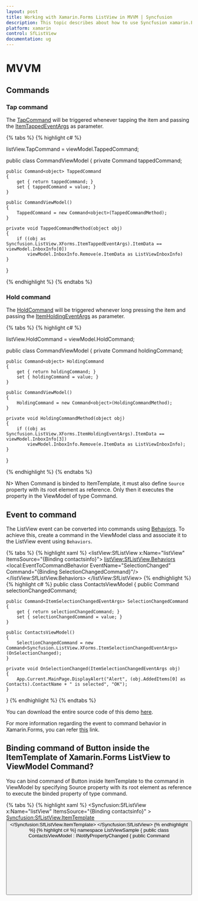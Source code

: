```yaml
---
layout: post
title: Working with Xamarin.Forms ListView in MVVM | Syncfusion
description: This topic describes about how to use Syncfusion xamarin.Forms ListView with commands, prism, event to command behaavior and different cases of MVVM.
platform: xamarin
control: SfListView
documentation: ug
---
```


# MVVM

## Commands

### Tap command

The [TapCommand](https://help.syncfusion.com/cr/cref_files/xamarin/Syncfusion.SfListView.XForms~Syncfusion.ListView.XForms.SfListView~TapCommand.html) will be triggered whenever tapping the item and passing the [ItemTappedEventArgs](https://help.syncfusion.com/cr/cref_files/xamarin/Syncfusion.SfListView.XForms~Syncfusion.ListView.XForms.ItemTappedEventArgs.html) as parameter.

{% tabs %}
{% highlight c# %}

listView.TapCommand = viewModel.TappedCommand;

public class CommandViewModel
{
    private Command<Object> tappedCommand;

    public Command<object> TappedCommand
    {
        get { return tappedCommand; }
        set { tappedCommand = value; }
    }

    public CommandViewModel()
    {            
        TappedCommand = new Command<object>(TappedCommandMethod);
    }

    private void TappedCommandMethod(object obj)
    {
        if ((obj as Syncfusion.ListView.XForms.ItemTappedEventArgs).ItemData == viewModel.InboxInfo[0])
            viewModel.InboxInfo.Remove(e.ItemData as ListViewInboxInfo)
    }   
}

{% endhighlight %}
{% endtabs %}

### Hold command

The [HoldCommand](https://help.syncfusion.com/cr/cref_files/xamarin/Syncfusion.SfListView.XForms~Syncfusion.ListView.XForms.SfListView~HoldCommand.html) will be triggered whenever long pressing the item and passing the [ItemHoldingEventArgs](https://help.syncfusion.com/cr/cref_files/xamarin/Syncfusion.SfListView.XForms~Syncfusion.ListView.XForms.ItemHoldingEventArgs.html) as parameter.
 
{% tabs %}
{% highlight c# %}

listView.HoldCommand = viewModel.HoldCommand;

public class CommandViewModel
{
    private Command<Object> holdingCommand;

    public Command<object> HoldingCommand
    {
        get { return holdingCommand; }
        set { holdingCommand = value; }
    }

    public CommandViewModel()
    {
        HoldingCommand = new Command<object>(HoldingCommandMethod);
    }

    private void HoldingCommandMethod(object obj)
    {
        if ((obj as Syncfusion.ListView.XForms.ItemHoldingEventArgs).ItemData == viewModel.InboxInfo[3])
            viewModel.InboxInfo.Remove(e.ItemData as ListViewInboxInfo);
    }
}

{% endhighlight %}
{% endtabs %}

N> When Command is binded to ItemTemplate, it must also define `Source` property with its root element as reference. Only then it executes the property in the ViewModel of type Command.

## Event to command

The ListView event can be converted into commands using [Behaviors](https://developer.xamarin.com/guides/xamarin-forms/behaviors/). To achieve this, create a command in the ViewModel class and associate it to the ListView event using `Behaviors`.

{% tabs %}
{% highlight xaml %}
<listView:SfListView x:Name="listView" ItemsSource="{Binding contactsinfo}">
    <listView:SfListView.Behaviors>
        <local:EventToCommandBehavior EventName="SelectionChanged" Command="{Binding SelectionChangedCommand}"/>
    </listView:SfListView.Behaviors>
</listView:SfListView>
{% endhighlight %}
{% highlight c# %}
public class ContactsViewModel
{
    public Command<ItemSelectionChangedEventArgs> selectionChangedCommand;

    public Command<ItemSelectionChangedEventArgs> SelectionChangedCommand
    {
        get { return selectionChangedCommand; }
        set { selectionChangedCommand = value; }
    }

    public ContactsViewModel()
    {
        SelectionChangedCommand = new Command<Syncfusion.ListView.XForms.ItemSelectionChangedEventArgs>(OnSelectionChanged);
    }

    private void OnSelectionChanged(ItemSelectionChangedEventArgs obj)
    {
        App.Current.MainPage.DisplayAlert("Alert", (obj.AddedItems[0] as Contacts).ContactName + " is selected", "OK");
    }
}
{% endhighlight %}
{% endtabs %}

You can download the entire source code of this demo [here](http://www.syncfusion.com/downloads/support/directtrac/general/ze/EventToCommand-343190546).

For more information regarding the event to command behavior in Xamarin.Forms, you can refer [this](https://developer.xamarin.com/samples/xamarin-forms/Behaviors/EventToCommandBehavior/) link.

## Binding command of Button inside the ItemTemplate of Xamarin.Forms ListView to ViewModel Command?

You can bind command of Button inside ItemTemplate to the command in ViewModel by specifying Source property with its root element as reference to execute the binded property of type command.

{% tabs %}
{% highlight xaml %}
<Syncfusion:SfListView x:Name="listView" ItemsSource="{Binding contactsinfo}" >
    <Syncfusion:SfListView.ItemTemplate>
        <DataTemplate>
            <ViewCell>
                <Grid >
                    <Button Text="Delete" Command="{Binding Path=BindingContext.DeleteCommand, Source={x:Reference listView}}" CommandParameter="{x:Reference listView}"/>
                </Grid>
            </ViewCell>
        </DataTemplate>
    </Syncfusion:SfListView.ItemTemplate>
</Syncfusion:SfListView>
{% endhighlight %}
{% highlight c# %}
namespace ListViewSample 
{
    public class ContactsViewModel : INotifyPropertyChanged
    {
        public Command<object> DeleteCommand { get; set; }
         
        public ContactsViewModel()
        {
            DeleteCommand = new Command<object>(OnTapped);
        }

        private void OnTapped(object obj)
        {
            var contact = obj as Contacts;
            contactsInfo.Remove(contact);
            App.Current.MainPage.DisplayAlert("Message","Item Deleted :" +contact.ContactName,"Ok");
        }
    }
}        
{% endhighlight %}
{% endtabs %}

You can download the sample from GitHub [here](https://github.com/SyncfusionExamples/How-bind-a-Command-of-Button-inside-the-ItemTemplate-of-Xamarin.Forms-ListView-to-ViewModel-Command).

## ListView with Prism Framework

The SfListView allows the user to work with prism for MVVM Framework. Steps to be followed:

1. Replace your application to prism application in App.xaml file.
2. Inherit App.xaml.cs from prism application instead of your application.
3. Create a prism namespace library reference in xaml file of the ContentPage.
4. Connect view and view model instead of binding context by registering them.

{% tabs %}
{% highlight c# %}
public partial class App : PrismApplication
{
    public App(IPlatformInitializer initializer = null) : base(initializer) { }

    protected override void OnInitialized()
    {
        InitializeComponent();

    }

    protected override void RegisterTypes()
    {
        Container.RegisterTypeForNavigation<MainPage, MainPageViewModel>();
    }
}

{% endhighlight %}
{% endtabs %}

{% tabs %}
{% highlight xaml %}
<?xml version="1.0" encoding="utf-8" ?>
<prism:PrismApplication xmlns="http://xamarin.com/schemas/2014/forms"
                        xmlns:x="http://schemas.microsoft.com/winfx/2009/xaml"
                        xmlns:prism="clr-namespace:Prism.Unity;assembly=Prism.Unity.Forms"
                        x:Class="ListViewPrism.App">
</prism:PrismApplication>

{% endhighlight %}
{% endtabs %}

{% tabs %}
{% highlight xaml %}
<ContentPage xmlns="http://xamarin.com/schemas/2014/forms"
             xmlns:x="http://schemas.microsoft.com/winfx/2009/xaml"
             xmlns:prism="clr-namespace:Prism.Mvvm;assembly=Prism.Forms"
             xmlns:local="clr-namespace:ListViewPrism;assembly=ListViewPrism"
             xmlns:syncfusion="clr-namespace:Syncfusion.ListView.XForms;assembly=Syncfusion.SfListView.XForms"
             x:Class="ListViewPrism.Views.MainPage"
             Title="MainPage">
    <StackLayout HorizontalOptions="FillAndExpand" VerticalOptions="FillAndExpand">
        <syncfusion:SfListView x:Name="listView" ItemSize="70" ItemSpacing="0,0,5,0"
                             AutoFitMode="Height"
                             ItemsSource="{Binding ContactsInfo}" IsStickyHeader="True" 
                             AllowSwiping="True" IsStickyGroupHeader="True" GroupHeaderSize="50">
        </syncfusion:SfListView>
    </StackLayout>
</ContentPage>    
{% endhighlight %}
{% endtabs %}

For more details, refer to [https://xamgirl.com/prism-in-xamarin-forms-step-by-step-part-1](https://xamgirl.com/prism-in-xamarin-forms-step-by-step-part-1).

You can download the entire source code of this demo [here](http://www.syncfusion.com/downloads/support/directtrac/general/ze/ListViewWithprism-154406465).

## Binding properties in MVVM pattern

### Binding ItemsSource

ListView support to bind the [ItemsSource](https://help.syncfusion.com/cr/cref_files/xamarin/Syncfusion.SfListView.XForms~Syncfusion.ListView.XForms.SfListView~ItemsSource.html) property to populate the list view items from view model.

{% tabs %}
{% highlight xaml %}
<?xml version="1.0" encoding="utf-8" ?>
<ContentPage xmlns="http://xamarin.com/schemas/2014/forms"
             xmlns:x="http://schemas.microsoft.com/winfx/2009/xaml"
             xmlns:local="clr-namespace:MVVM"
             xmlns:syncfusion="clr-namespace:Syncfusion.ListView.XForms;assembly=Syncfusion.SfListView.XForms"
             x:Class="MVVM.MainPage">
    <ContentPage.BindingContext>
        <local:BookInfoRepository/>
    </ContentPage.BindingContext>
</ContentPage>
<syncfusion:SfListView x:Name="listView" ItemsSource="{Binding BookInfoCollection}"/>
{% endhighlight %}
{% highlight c# %}
listView.SetBinding(SfListView.ItemsSourceProperty, new Binding("BookInfoCollection", BindingMode.OneWay));
{% endhighlight %}
{% endtabs %}


{% tabs %}
{% highlight c# %}
//ViewModel.cs
public class BookInfoRepository : INotifyPropertyChanged
{
    private ObservableCollection<BookInfo> bookInfoCollection;
    public event PropertyChangedEventHandler PropertyChanged;

    public ObservableCollection<BookInfo> BookInfoCollection
    {
        get { return bookInfoCollection; }
        set 
             { 
                 this.bookInfoCollection = value;
         this.OnPropertyChanged("BookInfoCollection");
              }
    }

    public void OnPropertyChanged(string name)
    {
        if (this.PropertyChanged != null)
            this.PropertyChanged(this, new PropertyChangedEventArgs(name));
    }

    public BookInfoRepository()
    {
        GenerateNewBookInfo();
    }

    private void GenerateNewBookInfo()
    {
        BookInfoCollection = new ObservableCollection<BookInfo>();
        BookInfoCollection.Add(new BookInfo() { BookName = "Machine Learning Using C#", BookDescription = "You’ll learn several different approaches to applying machine learning"});
        BookInfoCollection.Add(new BookInfo() { BookName = "Object-Oriented Programming in C#", BookDescription = "Object-oriented programming is the de facto programming paradigm"});
        BookInfoCollection.Add(new BookInfo() { BookName = "C# Code Contracts", BookDescription = "Code Contracts provide a way to convey code assumptions"});
    }
}
{% endhighlight %}
{% endtabs %}

### Binding SelectedItem

ListView support to select the items through binding the [SelectedItem](https://help.syncfusion.com/cr/cref_files/xamarin/Syncfusion.SfListView.XForms~Syncfusion.ListView.XForms.SfListView~SelectedItem.html) property from view model by implementing the `INotifyPropertyChanged` interface that gives the call back notification to UI.

{% tabs %}
{% highlight xaml %}
<syncfusion:SfListView x:Name="listView" 
                       SelectedItem="{Binding SelectedItem}"
                       ItemsSource="{Binding BookInfoCollection}"/>
{% endhighlight %}
{% highlight c# %}
listView.SetBinding(SfListView.SelectedItemProperty, new Binding("SelectedItem", BindingMode.TwoWay));
{% endhighlight %}
{% endtabs %}

{% tabs %}
{% highlight c# %}
//ViewModel.cs
public class BookInfoRepository : INotifyPropertyChanged
{
    private object selectedItem;
    public object SelectedItem
    {
        get { return this.selectedItem; }
        set
        {
            this.selectedItem = value;
            this.OnPropertyChanged("SelectedItem");
        }
    }
    public BookInfoRepository()
    {
        SelectedItem = BookInfoCollection[2];
    }
}
{% endhighlight %}
{% endtabs %}

You can download the entire sample [here](http://www.syncfusion.com/downloads/support/directtrac/general/ze/MVVMSelectedItem315636739).

### Binding SelectedItems

ListView support to select multiple items through binding the [SelectedItems](https://help.syncfusion.com/cr/cref_files/xamarin/Syncfusion.SfListView.XForms~Syncfusion.ListView.XForms.SfListView~SelectedItems.html) property from view model with ObservableCollection<object> type. Set the [SelectionMode](https://help.syncfusion.com/cr/cref_files/xamarin/Syncfusion.SfListView.XForms~Syncfusion.ListView.XForms.SfListView~SelectionMode.html) property as `Multiple`.

{% tabs %}
{% highlight xaml %}
<syncfusion:SfListView x:Name="listView"
                        SelectionMode="Multiple"
                        SelectedItems="{Binding SelectedItems}"
                        ItemsSource="{Binding BookInfoCollection}"/>
{% endhighlight %}
{% highlight c# %}
listView.SelectionMode = SelectionMode.Multiple;
listView.SetBinding(SfListView.SelectedItemsProperty, new Binding("SelectedItems", BindingMode.TwoWay));
{% endhighlight %}
{% endtabs %}

{% tabs %}
{% highlight c# %}
//ViewModel.cs
public class BookInfoRepository : INotifyPropertyChanged
{
    public event PropertyChangedEventHandler PropertyChanged;
    private ObservableCollection<object> selectedItems;

    public ObservableCollection<object> SelectedItems
    {
        get { return this.selectedItems; }
        set
        {
            this.selectedItems = value;
            this.OnPropertyChanged("SelectedItems");
        }
    }

    public void OnPropertyChanged(string name)
    {
        if (this.PropertyChanged != null)
            this.PropertyChanged(this, new PropertyChangedEventArgs(name));
    }

    public BookInfoRepository()
    {
        SelectedItems = new ObservableCollection<object>();
        SelectedItems.Add(BookInfoCollection[1]);
        SelectedItems.Add(BookInfoCollection[2]);
    }
}
{% endhighlight %}
{% endtabs %}

You can download the entire sample [here](http://www.syncfusion.com/downloads/support/directtrac/general/ze/MVVMSelectedItems739377311).

### Binding SelectionChanged event

In ListView, the [SelectionChanged](https://help.syncfusion.com/cr/cref_files/xamarin/Syncfusion.SfListView.XForms~Syncfusion.ListView.XForms.SfListView~SelectionChanged_EV.html) event is raised once the selection process has been completed. MVVM for the `SelectionChanged` event can be achieved by binding through the event to command converter. 

Refer [event to command](https://www.syncfusion.com/kb/7523/how-to-turn-events-into-commands-with-behaviors-in-sflistview) knowledge base to create the command for event using behavior.

{% tabs %}
{% highlight xaml %}
<syncfusion:SfListView x:Name="listView" 
                       ItemsSource="{Binding BookInfoCollection}">
    <syncfusion:SfListView.Behaviors>
        <local:EventToCommandBehavior EventName="SelectionChanged" Command="{Binding SelectedItem}" 
                                          Converter="{StaticResource EventArgs}"/>
    </syncfusion:SfListView.Behaviors>
</syncfusion:SfListView>
{% endhighlight %}
{% endtabs %}

{% tabs %}
{% highlight c# %}
//ViewModel.cs
public class BookInfoRepository : INotifyPropertyChanged
{
    private Command<ItemSelectionChangedEventArgs> selectedItem

    public Command<ItemSelectionChangedEventArgs> SelectedItem
    {
        get { return this.selectedItem; }
        set
        {
            this.selectedItem = value;
            this.OnPropertyChanged("SelectedItem");
        }
    }

    public BookInfoRepository()
    {
        selectedItem = new Command<ItemSelectionChangedEventArgs>(OnSelectionChanged);
    }

    ///<summary>
    ///Remove the selected item
    ///</summary>
    public void OnSelectionChanged(ItemSelectionChangedEventArgs obj)
    {
        var eventArgs = obj as ItemSelectionChangedEventArgs;
        var item= eventArgs.AddedItems[0];
        this.bookInfoCollection.Remove(this.BookInfoCollection.FirstOrDefault(x => x == item));
    }
}
{% endhighlight %}
{% endtabs %}

You can download the entire sample [here](http://www.syncfusion.com/downloads/support/directtrac/general/ze/MVVMSelectionChanged598843483).

### Binding SelectionChanging event

In ListView, the [SelectionChanging](https://help.syncfusion.com/cr/cref_files/xamarin/Syncfusion.SfListView.XForms~Syncfusion.ListView.XForms.SfListView~SelectionChanging_EV.html) event will be raised when selecting an item at the execution time. MVVM for the `SelectionChanging` event can be achieved by binding through the event to command converter.

Refer [event to command](https://www.syncfusion.com/kb/7523/how-to-turn-events-into-commands-with-behaviors-in-sflistview) knowledge base to create the command for event using behavior.

{% tabs %}
{% highlight xaml %}
<syncfusion:SfListView x:Name="listView" 
                       ItemsSource="{Binding BookInfoCollection}">
    <syncfusion:SfListView.Behaviors>
        <local:EventToCommandBehavior EventName="SelectionChanging" Command="{Binding SelectedItem}" 
                                          Converter="{StaticResource EventArgs}"/>
    </syncfusion:SfListView.Behaviors>
</syncfusion:SfListView>
{% endhighlight %}
{% endtabs %}

{% tabs %}
{% highlight c# %}
//ViewModel.cs
public class BookInfoRepository : INotifyPropertyChanged
{
    private Command<ItemSelectionChangingEventArgs> selectedItem

    public Command<ItemSelectionChangingEventArgs> SelectedItem
    {
        get { return this.selectedItem; }
        set
        {
            this.selectedItem = value;
            this.OnPropertyChanged("SelectedItem");
        }
    }

    public BookInfoRepository()
    {
        selectedItem = new Command<ItemSelectionChangingEventArgs>(OnSelectionChanging);
    }

    ///<summary>
    ///To disable the selection for particular item
    ///</summary>
    public void OnSelectionChanging(ItemSelectionChangingEventArgs obj)
    {
        var eventArgs = obj as ItemSelectionChangingEventArgs;
        if (eventArgs.AddedItems.Count > 0 && eventArgs.AddedItems[0] == this.BookInfoCollection[0])
            eventArgs.Cancel = true;
    }
}
{% endhighlight %}
{% endtabs %}

You can download the entire sample [here](http://www.syncfusion.com/downloads/support/directtrac/general/ze/MVVMSelectionChanging964295010).

N> Similarly, you can bind the [ItemTapped](https://help.syncfusion.com/cr/cref_files/xamarin/Syncfusion.SfListView.XForms~Syncfusion.ListView.XForms.SfListView~ItemTapped_EV.html), [ItemDoubleTapped](https://help.syncfusion.com/cr/cref_files/xamarin/Syncfusion.SfListView.XForms~Syncfusion.ListView.XForms.SfListView~ItemDoubleTapped_EV.html), and [ItemHolding](https://help.syncfusion.com/cr/cref_files/xamarin/Syncfusion.SfListView.XForms~Syncfusion.ListView.XForms.SfListView~ItemHolding_EV.html) event.

### Handling ItemTapped action

ListView supports binding the [TapCommand](https://help.syncfusion.com/cr/cref_files/xamarin/Syncfusion.SfListView.XForms~Syncfusion.ListView.XForms.SfListView~TapCommand.html) property with the item taped action from view model, where you can write navigation or any other action code in the execution. When defining the command, [ItemTappedEventArgs](https://help.syncfusion.com/cr/cref_files/xamarin/Syncfusion.SfListView.XForms~Syncfusion.ListView.XForms.ItemTappedEventArgs.html) will be passed as command parameter which has item information in execution. 

You can define the command parameter for `TapCommand` using [TappedCommandParameter](https://help.syncfusion.com/cr/cref_files/xamarin/Syncfusion.SfListView.XForms~Syncfusion.ListView.XForms.SfListView~TapCommandParameter.html), where you can get the element reference passed in view model.

{% tabs %}
{% highlight xaml %}
<syncfusion:SfListView x:Name="listView" 
                    TapCommand="{Binding TapCommand}"
                    ItemsSource="{Binding BookInfoCollection}"/>
{% endhighlight %}
{% highlight c# %}
listView.SetBinding(SfListView.TapCommandProperty, new Binding("TapCommand", BindingMode.OneWay));
{% endhighlight %}
{% endtabs %}

{% tabs %}
{% highlight c# %}
//ViewModel.cs
public class BookInfoRepository : INotifyPropertyChanged
{
    private Command tapCommand;

    public Command TapCommand
    {
        get { return tapCommand; }
        protected set { tapCommand = value; }
    }

    public BookInfoRepository()
    {
        tapCommand = new Command(OnItemTapped);
    }

    ///<summary>
    ///To display tapped item content
    ///</summary>
    public void OnItemTapped(object obj)
    {
        var eventArgs = obj as Syncfusion.ListView.XForms.ItemTappedEventArgs;
        var bookName = (eventArgs.ItemData as BookInfo).BookName;
        var bookDescription = (eventArgs.ItemData as BookInfo).BookDescription;
        var display = Application.Current.MainPage.DisplayAlert(bookName, "Description:" + bookDescription, "Ok");
    }
}
{% endhighlight %}
{% endtabs %}

You can download the entire sample [here](http://www.syncfusion.com/downloads/support/directtrac/general/ze/MVVMTapCommand1058162896).

### Handling ItemHolding action

ListView supports binding the [HoldCommand](https://help.syncfusion.com/cr/cref_files/xamarin/Syncfusion.SfListView.XForms~Syncfusion.ListView.XForms.SfListView~HoldCommand.html) property with the item holding action from view model, where you can write navigation or any other action code in the execution. When defining the command, [ItemHoldingEventArgs](https://help.syncfusion.com/cr/cref_files/xamarin/Syncfusion.SfListView.XForms~Syncfusion.ListView.XForms.ItemHoldingEventArgs.html) will be passed as command parameter which has item information in execution. 

You can define the command parameter for the `HoldCommand` using [HoldCommandParameter](https://help.syncfusion.com/cr/cref_files/xamarin/Syncfusion.SfListView.XForms~Syncfusion.ListView.XForms.SfListView~HoldCommandParameter.html), where you can get the element reference passed in view model.

{% tabs %}
{% highlight xaml %}
<syncfusion:SfListView x:Name="listView"                     
                       HoldCommand="{Binding HoldCommand}"
                       ItemsSource="{Binding BookInfoCollection}"/>
{% endhighlight %}
{% highlight c# %}
listView.SetBinding(SfListView.HoldCommandProperty, new Binding("HoldCommand", BindingMode.OneWay));
{% endhighlight %}
{% endtabs %}

{% tabs %}
{% highlight c# %}
//ViewModel.cs
public class BookInfoRepository : INotifyPropertyChanged
{
    private Command holdCommand;

    public Command HoldCommand
    {
        get { return holdCommand; }
        protected set { holdCommand = value; }
    }

    public BookInfoRepository()
    {
        holdCommand = new Command(OnHold);
    }

    ///<summary>
    /// Displays the item holding content
    ///</summary>
    public void OnHold(object obj)
    {
        var eventArgs = obj as Syncfusion.ListView.XForms.ItemHoldingEventArgs;           
        Application.Current.MainPage.DisplayAlert("Type Of Item :" + eventArgs.ItemType, "Item Tapped Position : + " +eventArgs.Position , "Ok");
    }
}
{% endhighlight %}
{% endtabs %}

You can download the entire sample [here](http://www.syncfusion.com/downloads/support/directtrac/general/ze/MVVMHoldCommand57192241).

### Binding button command

The contents loaded in the [ItemTemplate](https://help.syncfusion.com/cr/cref_files/xamarin/Syncfusion.SfListView.XForms~Syncfusion.ListView.XForms.SfListView~ItemTemplate.html) can be bound from the view model using their commands or gestures, where you can customize the loaded content or any other action code needed in the call back. You will get the BindingContext of [ListViewItem](https://help.syncfusion.com/cr/cref_files/xamarin/Syncfusion.SfListView.XForms~Syncfusion.ListView.XForms.ListViewItem.html) as the parameter in execution when defining the command button. 

You can also get the reference of element bound as parameter by using command parameter of loaded elements.

{% tabs %}
{% highlight xaml %}
<syncfusion:SfListView x:Name="listView" AutoFitMode="Height"
                SelectedItem="{Binding SelectedItem}"                      
                ItemsSource="{Binding BookInfoCollection}">
    <syncfusion:SfListView.ItemTemplate>
        <DataTemplate>
            <Frame HasShadow="True" Margin="5,5,5,5" >
                <Grid Padding="5">
                    <Grid.RowDefinitions>
                        <RowDefinition Height="*" />
                        <RowDefinition Height="2*" />
                    </Grid.RowDefinitions>
                    <Button x:Name="bookName" Text="{Binding BookName}" Command="{Binding Path=BindingContext.BackgroundColorCommand, Source={x:Reference listView}}" CommandParameter="{x:Reference bookName}}" BackgroundColor="Transparent" FontAttributes="Bold" FontSize="19"/>
                    <Label Grid.Row="1" Text="{Binding BookDescription}" FontSize="15" />
                </Grid>
            </Frame>
        </DataTemplate>
    </syncfusion:SfListView.ItemTemplate>
</syncfusion:SfListView>
{% endhighlight %}
{% highlight c# %}
 listView.ItemTemplate = new DataTemplate(() =>
 {
    var frame = new Frame();
    frame.HasShadow = true;
    frame.Margin = 5;
    var grid = new Grid();
    grid.Padding = 5;
    var button = new Button();
    Binding binding = new Binding();
    binding.Path = "BookName";
    button.SetBinding(Button.TextProperty, binding);
    button.Command = this.viewModel.BackgroundColorCommand;
    button.BackgroundColor = Color.Transparent;
    button.FontAttributes = FontAttributes.Bold;
    button.FontSize = 19;
    var label = new Label();
    Binding bind = new Binding();
    bind.Path = "BookDescription";
    label.SetBinding(Label.TextProperty, bind);
    label.FontSize = 15;
    grid.Children.Add(button);
    grid.Children.Add(label, 0, 1);
    frame.Content = grid;
    return frame;
 });
{% endhighlight %}
{% endtabs %}

{% tabs %}
{% highlight c# %}
public class BookInfoRepository : INotifyPropertyChanged
{
    private Command backgroundColorCommand;

    public Command BackgroundColorCommand
    {
        get { return backgroundColorCommand; }
        protected set { backgroundColorCommand = value; }
    }

    public BookInfoRepository()
    {
        backgroundColorCommand = new Command(OnButtonTapped);
    }

    ///<summary>
    ///To display tapped item content
    ///</summary>
    public void OnButtonTapped(object obj)
    {
        var firstButton = obj as Button;
        firstButton.BackgroundColor = Color.AliceBlue;            
    }
}
{% endhighlight %}
{% endtabs %}

You can download the entire sample [here](http://www.syncfusion.com/downloads/support/directtrac/general/ze/MVVMButtonCommand201962307).

### Processing LoadMore

ListView supports binding the [LoadMoreOption](https://help.syncfusion.com/cr/cref_files/xamarin/Syncfusion.SfListView.XForms~Syncfusion.ListView.XForms.SfListView~LoadMoreOption.html), [LoadMoreCommand](https://help.syncfusion.com/cr/cref_files/xamarin/Syncfusion.SfListView.XForms~Syncfusion.ListView.XForms.SfListView~LoadMoreCommand.html), and [IsBusy](https://help.syncfusion.com/cr/cref_files/xamarin/Syncfusion.SfListView.XForms~Syncfusion.ListView.XForms.SfListView~IsBusy.html) properties from view model to load more number of items at runtime. `LoadMoreOption` enables load more manually or automatically the items when loading the items at runtime. `LoadMoreCommand` executes to load the items form view model. The `IsBusy` property notifies that the items are populating from view model to show or hide the load more view. 

The `IsBusy` property in view model shows the busy indicator when populating the [ItemsSource](https://help.syncfusion.com/cr/cref_files/xamarin/Syncfusion.SfListView.XForms~Syncfusion.ListView.XForms.SfListView~ItemsSource.html).

{% tabs %}
{% highlight xaml %}
<syncfusion:SfListView x:Name="listView"                            
                        LoadMoreOption="Auto"
                        LoadMoreCommand="{Binding LoadMoreItemsCommand}"
                        LoadMoreCommandParameter="{Binding Source={x:Reference Name=listView}}"
                        IsBusy="{Binding IsBusy}"
                        ItemsSource="{Binding BookInfoCollection}">
{% endhighlight %}
{% highlight c# %}
listView.LoadMoreOption = LoadMoreOption.Auto;
listView.SetBinding(SfListView.LoadMoreCommandProperty, new Binding("LoadMoreItemsCommand", BindingMode.OneWay));
listView.LoadMoreCommandParameter = listView;
listView.SetBinding(SfListView.IsBusyProperty, new Binding("IsBusy", BindingMode.OneWay));
{% endhighlight %}
{% endtabs %}

{% tabs %}
{% highlight c# %}
public class ViewModel:INotifyPropertyChanged
{
    private bool isBusy;
    public bool IsBusy
    {
        get { return isBusy; }
        set
        {
            this.isBusy = value;
            RaisePropertyChanged("IsBusy");
        }
    }
    private int totalItems = 22;
    public Command<object> LoadMoreItemsCommand { get; set; }

    public ViewModel()
    {
        BookInfoCollection = new ObservableCollection<BookInfo>();
        AddBookInfos(0, 3);
        LoadMoreItemsCommand = new Command<object>(LoadMoreItems);
    }

    private bool CanLoadMoreItems(object obj)
    {
        if (BookInfoCollection.Count >= totalItems)
            return false;
        return true;
    }

    private async void LoadMoreItems(object obj)
    {
        var listview = obj as Syncfusion.ListView.XForms.SfListView;
        try
        {
            IsBusy = true;

            await Task.Delay(1000);

            var index = BookInfoCollection.Count;
            var count = index + 3 >= totalItems ? totalItems - index : 3;
            AddBookInfos(index, 3);

        }
        catch
        {

        }
        finally
        {
            IsBusy = false;
        }
    }

    private void AddBookInfos(int index, int count)
    {
        int bookNameCount = 0;
        int bookDescriptionCount = 0;
        for (int i = index; i < index + count; i++)
        {
            if (bookNameCount == 11)
                bookNameCount = 0;
            if (bookDescriptionCount == 11)
                bookDescriptionCount = 0;
            BookInfoCollection.Add(new BookInfo() { BookName = bookNames[bookNameCount] , BookDescription =  bookDescription[bookDescriptionCount] });
            bookNameCount++;
            bookDescriptionCount++;
        }
    }
}
{% endhighlight %}
{% endtabs %}

You can download the entire sample [here](http://www.syncfusion.com/downloads/support/directtrac/general/ze/MVVMButtonCommand201962307).